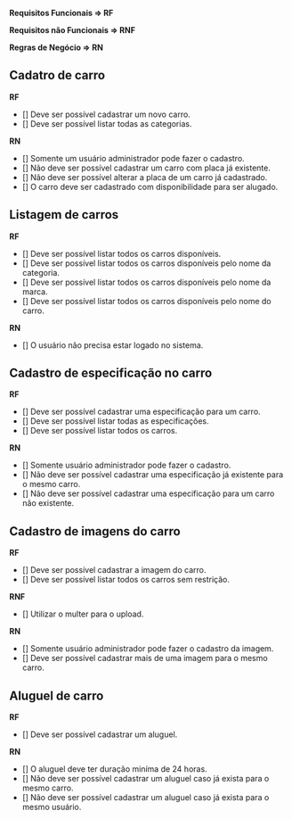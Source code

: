 **Requisitos Funcionais => RF**

**Requisitos não Funcionais => RNF**

**Regras de Negócio => RN**

## Cadatro de carro

**RF**
- [] Deve ser possível cadastrar um novo carro.
- [] Deve ser possível listar todas as categorias.

**RN**
- [] Somente um usuário administrador pode fazer o cadastro.
- [] Não deve ser possível cadastrar um carro com placa já existente.
- [] Não deve ser possível alterar a placa de um carro já cadastrado.
- [] O carro deve ser cadastrado com disponibilidade para ser alugado.

## Listagem de carros

**RF**
- [] Deve ser possível listar todos os carros disponíveis.
- [] Deve ser possível listar todos os carros disponíveis pelo nome da categoria.
- [] Deve ser possível listar todos os carros disponíveis pelo nome da marca.
- [] Deve ser possível listar todos os carros disponíveis pelo nome do carro.

**RN**
- [] O usuário não precisa estar logado no sistema.

## Cadastro de especificação no carro

**RF**
- [] Deve ser possível cadastrar uma especificação para um carro.
- [] Deve ser possível listar todas as especificações.
- [] Deve ser possível listar todos os carros.

**RN**
- [] Somente usuário administrador pode fazer o cadastro.
- [] Não deve ser possível cadastrar uma especificação já existente para o mesmo carro.
- [] Não deve ser possível cadastrar uma especificação para um carro não existente.

## Cadastro de imagens do carro

**RF**
- [] Deve ser possível cadastrar a imagem do carro.
- [] Deve ser possível listar todos os carros sem restrição.

**RNF**
- [] Utilizar o multer para o upload.

**RN**
- [] Somente usuário administrador pode fazer o cadastro da imagem. 
- [] Deve ser possível cadastrar mais de uma imagem para o mesmo carro.

## Aluguel de carro

**RF**
- [] Deve ser possível cadastrar um aluguel.

**RN**
- [] O aluguel deve ter duração miníma de 24 horas.
- [] Não deve ser possível cadastrar um aluguel caso já exista para o mesmo carro.
- [] Não deve ser possível cadastrar um aluguel caso já exista para o mesmo usuário.

